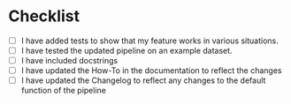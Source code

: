 # Checklist
- [ ] I have added tests to show that my feature works in various situations. 
- [ ] I have tested the updated pipeline on an example dataset.
- [ ] I have included docstrings
- [ ] I have updated the How-To in the documentation to reflect the changes
- [ ] I have updated the Changelog to reflect any changes to the default function of the pipeline
